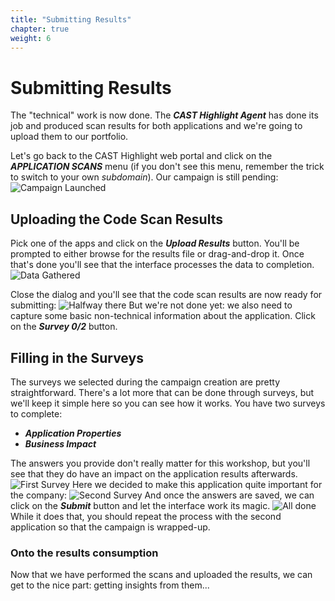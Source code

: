```yaml
---
title: "Submitting Results"
chapter: true
weight: 6
---
```


# Submitting Results

The "technical" work is now done. The ***CAST Highlight Agent*** has done its job and produced scan results for both applications and we're going to upload them to our portfolio.

Let's go back to the CAST Highlight web portal and click on the ***APPLICATION SCANS*** menu (if you don't see this menu, remember the trick to switch to your own *subdomain*). Our campaign is still pending: 
![Campaign Launched](/images/Declare-7.png)

## Uploading the Code Scan Results

Pick one of the apps and click on the ***Upload Results*** button. You'll be prompted to either browse for the results file or drag-and-drop it. Once that's done you'll see that the interface processes the data to completion.
![Data Gathered](/images/Upload-1.png)

Close the dialog and you'll see that the code scan results are now ready for submitting:
![Halfway there](/images/Upload-2.png)
But we're not done yet: we also need to capture some basic non-technical information about the application. Click on the ***Survey 0/2*** button.

## Filling in the Surveys
The surveys we selected during the campaign creation are pretty straightforward. There's a lot more that can be done through surveys, but we'll keep it simple here so you can see how it works. You have two surveys to complete:
- ***Application Properties***
- ***Business Impact***

The answers you provide don't really matter for this workshop, but you'll see that they do have an impact on the application results afterwards.
![First Survey](/images/Upload-3.png)
Here we decided to make this application quite important for the company:
![Second Survey](/images/Upload-4.png)
And once the answers are saved, we can click on the ***Submit*** button and let the interface work its magic. 
![All done](/images/Upload-5.png)
While it does that, you should repeat the process with the second application so that the campaign is wrapped-up.
### Onto the results consumption
Now that we have performed the scans and uploaded the results, we can get to the nice part: getting insights from them...